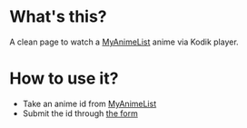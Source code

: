 # What's this?

A clean page to watch a [MyAnimeList](https://myanimelist.net/) anime via Kodik player.

# How to use it?

- Take an anime id from [MyAnimeList](https://myanimelist.net/)
- Submit the id through [the form](https://mal-to-kodik.github.io/)